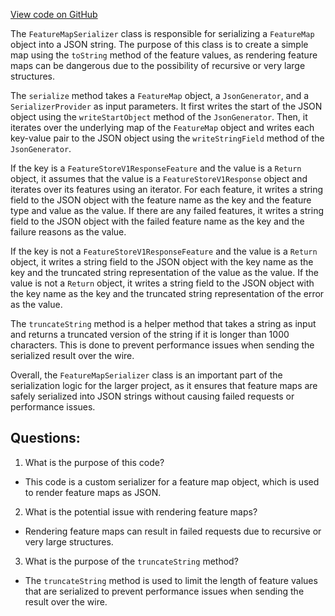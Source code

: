 [View code on GitHub](https://github.com/misbahsy/the-algorithm/product-mixer/core/src/main/scala/com/twitter/product_mixer/core/feature/featuremap/FeatureMapSerializer.scala)

The `FeatureMapSerializer` class is responsible for serializing a `FeatureMap` object into a JSON string. The purpose of this class is to create a simple map using the `toString` method of the feature values, as rendering feature maps can be dangerous due to the possibility of recursive or very large structures. 

The `serialize` method takes a `FeatureMap` object, a `JsonGenerator`, and a `SerializerProvider` as input parameters. It first writes the start of the JSON object using the `writeStartObject` method of the `JsonGenerator`. Then, it iterates over the underlying map of the `FeatureMap` object and writes each key-value pair to the JSON object using the `writeStringField` method of the `JsonGenerator`. 

If the key is a `FeatureStoreV1ResponseFeature` and the value is a `Return` object, it assumes that the value is a `FeatureStoreV1Response` object and iterates over its features using an iterator. For each feature, it writes a string field to the JSON object with the feature name as the key and the feature type and value as the value. If there are any failed features, it writes a string field to the JSON object with the failed feature name as the key and the failure reasons as the value.

If the key is not a `FeatureStoreV1ResponseFeature` and the value is a `Return` object, it writes a string field to the JSON object with the key name as the key and the truncated string representation of the value as the value. If the value is not a `Return` object, it writes a string field to the JSON object with the key name as the key and the truncated string representation of the error as the value.

The `truncateString` method is a helper method that takes a string as input and returns a truncated version of the string if it is longer than 1000 characters. This is done to prevent performance issues when sending the serialized result over the wire.

Overall, the `FeatureMapSerializer` class is an important part of the serialization logic for the larger project, as it ensures that feature maps are safely serialized into JSON strings without causing failed requests or performance issues.
## Questions: 
 1. What is the purpose of this code?
- This code is a custom serializer for a feature map object, which is used to render feature maps as JSON.

2. What is the potential issue with rendering feature maps?
- Rendering feature maps can result in failed requests due to recursive or very large structures. 

3. What is the purpose of the `truncateString` method?
- The `truncateString` method is used to limit the length of feature values that are serialized to prevent performance issues when sending the result over the wire.